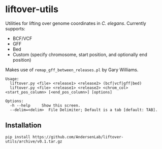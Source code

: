 liftover-utils
==============

Utilities for lifting over genome coordinates in _C. elegans_. Currently supports:

* BCF/VCF
* GFF
* Bed
* Custom (specify chromosome, start position, and optionally end position)

Makes use of `remap_gff_between_releases.pl` by Gary Williams.

	Usage:
	  liftover.py <file> <release1> <release2> (bcf|vcf|gff|bed)
	  liftover.py <file> <release1> <release2> <chrom_col> <start_pos_column> [<end_pos_column>] [options]

	Options:
	  -h --help     Show this screen.
	  --delim=<delim>  File Delimiter; Default is a tab [default: TAB].

## Installation

```
pip install https://github.com/AndersenLab/liftover-utils/archive/v0.1.tar.gz
```
